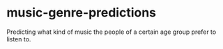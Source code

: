 # music-genre-predictions
Predicting what kind of music the people of a certain age group prefer to listen to.
